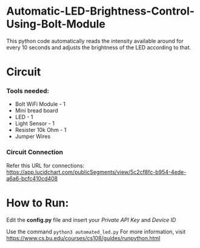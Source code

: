 # Automatic-LED-Brightness-Control-Using-Bolt-Module
This python code automatically reads the intensity available around for every 10 seconds and adjusts the brightness of the LED according to that.

# Circuit 
### Tools needed:
* Bolt WiFi Module - 1
* Mini bread board
* LED - 1
* Light Sensor - 1
* Resister 10k Ohm - 1
* Jumper Wires
### Circuit Connection
Refer this URL for connections: https://app.lucidchart.com/publicSegments/view/5c2cf8fc-b954-4ede-a6a6-bcfc410cd408
# How to Run:
Edit the **config.py** file and insert your *Private API Key* and *Device ID* 

Use the command 
`python3 automated_led.py` 
For more information, visit https://www.cs.bu.edu/courses/cs108/guides/runpython.html
